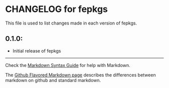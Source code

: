 # CHANGELOG for fepkgs

This file is used to list changes made in each version of fepkgs.

## 0.1.0:

* Initial release of fepkgs

- - - 
Check the [Markdown Syntax Guide](http://daringfireball.net/projects/markdown/syntax) for help with Markdown.

The [Github Flavored Markdown page](http://github.github.com/github-flavored-markdown/) describes the differences between markdown on github and standard markdown.
